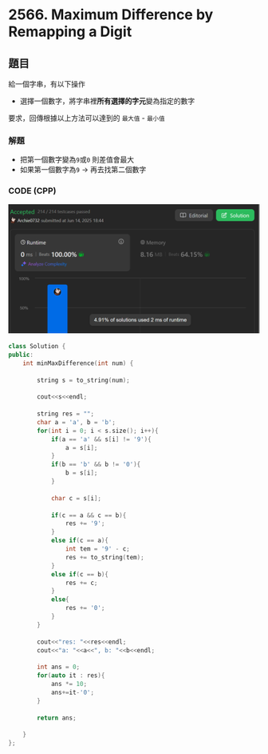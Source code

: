 # 2566. Maximum Difference by Remapping a Digit


## 題目

給一個字串，有以下操作

- 選擇一個數字，將字串裡**所有選擇的字元**變為指定的數字

要求，回傳根據以上方法可以達到的 `最大值` - `最小值`

### 解題

- 把第一個數字變為`9`或`0` 則差值會最大
- 如果第一個數字為`9` -> 再去找第二個數字


### CODE (CPP)

![](../../image/lt2566.png)


```cpp
class Solution {
public:
    int minMaxDifference(int num) {
        
        string s = to_string(num);

        cout<<s<<endl;
        
        string res = "";
        char a = 'a', b = 'b';
        for(int i = 0; i < s.size(); i++){
            if(a == 'a' && s[i] != '9'){
                a = s[i];
            }
            if(b == 'b' && b != '0'){
                b = s[i];
            }

            char c = s[i];

            if(c == a && c == b){
                res += '9';
            }
            else if(c == a){
                int tem = '9' - c;
                res += to_string(tem);
            }
            else if(c == b){
                res += c;
            }
            else{
                res += '0';
            }
        }

        cout<<"res: "<<res<<endl;
        cout<<"a: "<<a<<", b: "<<b<<endl;

        int ans = 0;
        for(auto it : res){
            ans *= 10;
            ans+=it-'0';
        }

        return ans;

    }
};
```